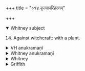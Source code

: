 +++
title = "०१४ कृत्यापरिहरणम्"

+++
<details open><summary>Whitney subject</summary>

14. Against witchcraft: with a plant.
</details>


<details><summary>VH anukramaṇī</summary>

कृत्यापरिहरणम्।  
१-१३ शुक्रः। वनस्पतिः, कृत्यापरिहरणम्। अनुष्टुप्, ३,५,१२ भुरिक्, ८ त्रिपदा विराट्, १० निचृद्बृहती, ११ त्रिपदा साम्नी त्रिष्टुप्, १३ स्वराट्।¬
</details>

<details><summary>Whitney anukramaṇī</summary>

[śukra.—trayodaśakam. vānaspatyam. kṛtyāpratiharaṇam. ānuṣṭubham: 8, 5, 12. bhurij; 8. 3-p. virāj; 10. nicṛd bṛhatī; 11. 3-p. sāmnī triṣṭubh; 13. svarāj.]
</details>



<details><summary>Whitney</summary>

### Comment
⌊Part of verse 8 is prose.⌋ Found also (except vss. 3, 5, which are wanting, and 9, 13, which occur in ii.) in Pāipp. vii. (in the order 1, 2, 8, 12, 4, 10, 11, 7, 6). Quoted in Kāuś. (39. 7) with ii. 11 and several other hymns, in a ceremony against witchcraft; vs. 9 also separately in 39. 11. Not noticed in Vāit.


### Translations
Translated: Zimmer, p. 396; Grill, 26, 147; Griffith, i. 210; Bloomfield, 77, 429; Weber, xviii. 216.
</details>

<details><summary>Griffith</summary>

A charm against witchcraft
</details>

